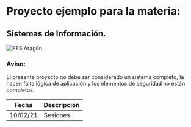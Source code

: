 # Proyecto ejemplo para la materia:
## Sistemas de Información.

![FES Aragón](https://amei.mx/wp-content/uploads/2016/08/UNAM-FES-Aragon-276x300.png)

### Aviso:
El presente proyecto no debe ser considerado un sistema completo, la hacen falta
lógica de aplicación y los elementos de seguridad no están completos.

Fecha   |   Descripción
------- |   -----------
10/02/21 |  Sesiones
